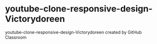 # youtube-clone-responsive-design-Victorydoreen
youtube-clone-responsive-design-Victorydoreen created by GitHub Classroom
